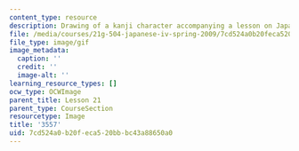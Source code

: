 ```yaml
---
content_type: resource
description: Drawing of a kanji character accompanying a lesson on Japanese.
file: /media/courses/21g-504-japanese-iv-spring-2009/7cd524a0b20feca520bbbc43a88650a0_3557.gif
file_type: image/gif
image_metadata:
  caption: ''
  credit: ''
  image-alt: ''
learning_resource_types: []
ocw_type: OCWImage
parent_title: Lesson 21
parent_type: CourseSection
resourcetype: Image
title: '3557'
uid: 7cd524a0-b20f-eca5-20bb-bc43a88650a0
---
```

